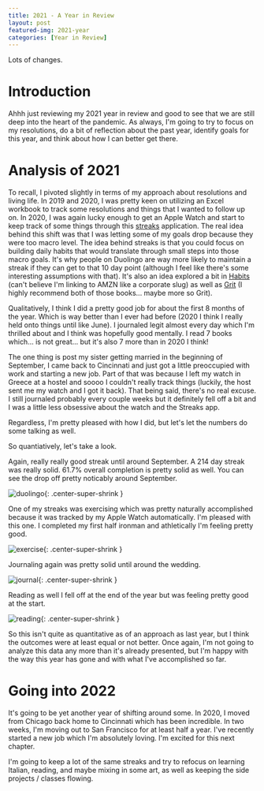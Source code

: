 ```yaml
---
title: 2021 - A Year in Review
layout: post
featured-img: 2021-year
categories: [Year in Review]
---
```


Lots of changes. 

Introduction
============
Ahhh just reviewing my 2021 year in review and good to see that we are still deep into the heart of the pandemic. As always, I'm going to try to focus on my resolutions, do a bit of reflection about the past year, identify goals for this year, and think about how I can better get there. 

Analysis of 2021
================
To recall, I pivoted slightly in terms of my approach about resolutions and living life. In 2019 and 2020, I was pretty keen on utilizing an Excel workbook to track some resolutions and things that I wanted to follow up on. In 2020, I was again lucky enough to get an Apple Watch and start to keep track of some things through this [streaks] application. The real idea behind this shift was that I was letting some of my goals drop because they were too macro level. The idea behind streaks is that you could focus on building daily habits that would translate through small steps into those macro goals. It's why people on Duolingo are way more likely to maintain a streak if they can get to that 10 day point (although I feel like there's some interesting assumptions with that). It's also an idea explored a bit in [Habits][habits] (can't believe I'm linking to AMZN like a corporate slug) as well as [Grit][grit] (I  highly recommend both of those books... maybe more so Grit).

Qualitatively, I think I did a pretty good job for about the first 8 months of the year. Which is way better than I ever had before (2020 I think I really held onto things until like June). I journaled legit almost every day which I'm thrilled about and I think was hopefully good mentally. I read 7 books which... is not great... but it's also 7 more than in 2020 I think!

The one thing is post my sister getting married in the beginning of September, I came back to Cincinnati and just got a little preoccupied with work and starting a new job. Part of that was because I left my watch in Greece at a hostel and soooo I couldn't really track things (luckily, the host sent me my watch and I got it back). That being said, there's no real excuse. I still journaled probably every couple weeks but it definitely fell off a bit and I was a little less obsessive about the watch and the Streaks app. 

Regardless, I'm pretty pleased with how I did, but let's let the numbers do some talking as well.

So quantiatively, let's take a look. 

Again, really really good streak until around September. A 214 day streak was really solid. 61.7% overall completion is pretty solid as well. You can see the drop off pretty noticably around September. 

![duolingo](/images/ny-resolutions-2021/Duolingo2021.png){: .center-super-shrink }

One of my streaks was exercising which was pretty naturally accomplished because it was tracked by my Apple Watch automatically. I'm pleased with this one. I completed my first half ironman and athletically I'm feeling pretty good. 

![exercise](/images/ny-resolutions-2021/Exercise2021.png){: .center-super-shrink }

Journaling again was pretty solid until around the wedding. 

![journal](/images/ny-resolutions-2021/Journal2021.png){: .center-super-shrink }

Reading as well I fell off at the end of the year but was feeling pretty good at the start. 

![reading](/images/ny-resolutions-2021/Reading2021.png){: .center-super-shrink }

So this isn't quite as quantitative as of an approach as last year, but I think the outcomes were at least equal or not better. Once again, I'm not going to analyze this data any more than it's already presented, but I'm happy with the way this year has gone and with what I've accomplished so far. 


Going into 2022
===============
It's going to be yet another year of shifting around some. In 2020, I moved from Chicago back home to Cincinnati which has been incredible. In two weeks, I'm moving out to San Francisco for at least half a year. I've recently started a new job which I'm absolutely loving. I'm excited for this next chapter.

I'm going to keep a lot of the same streaks and try to refocus on learning Italian, reading, and maybe mixing in some art, as well as keeping the side projects / classes flowing. 


[comment]: <> (Bibliography)
[streaks]: https://streaksapp.com/
[habits]: https://www.amazon.com/Power-Habit-What-Life-Business/dp/081298160X/
[grit]: https://www.amazon.com/Grit-Passion-Perseverance-Angela-Duckworth/dp/1501111116/